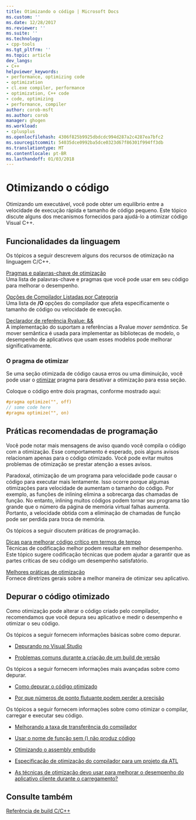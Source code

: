 ```yaml
---
title: Otimizando o código | Microsoft Docs
ms.custom: ''
ms.date: 12/28/2017
ms.reviewer: ''
ms.suite: ''
ms.technology:
- cpp-tools
ms.tgt_pltfrm: ''
ms.topic: article
dev_langs:
- C++
helpviewer_keywords:
- performance, optimizing code
- optimization
- cl.exe compiler, performance
- optimization, C++ code
- code, optimizing
- performance, compiler
author: corob-msft
ms.author: corob
manager: ghogen
ms.workload:
- cplusplus
ms.openlocfilehash: 4306f825b9925dbdcdc994d287a2c4287ea7bfc2
ms.sourcegitcommit: 54035dce0992ba5dce0323d67f86301f994ff3db
ms.translationtype: MT
ms.contentlocale: pt-BR
ms.lasthandoff: 01/03/2018
---
```

# <a name="optimizing-your-code"></a>Otimizando o código

Otimizando um executável, você pode obter um equilíbrio entre a velocidade de execução rápida e tamanho de código pequeno. Este tópico discute alguns dos mecanismos fornecidos para ajudá-lo a otimizar código Visual C++.

## <a name="language-features"></a>Funcionalidades da linguagem

Os tópicos a seguir descrevem alguns dos recursos de otimização na linguagem C/C++.

[Pragmas e palavras-chave de otimização](../../build/reference/optimization-pragmas-and-keywords.md)  
Uma lista de palavras-chave e pragmas que você pode usar em seu código para melhorar o desempenho.

[Opções de Compilador Listadas por Categoria](../../build/reference/compiler-options-listed-by-category.md)  
Uma lista de **/O** opções do compilador que afeta especificamente o tamanho de código ou velocidade de execução.

[Declarador de referência Rvalue: &&](../../cpp/rvalue-reference-declarator-amp-amp.md)  
A implementação do suportam a referências a Rvalue *mover semântica*. Se mover semântica é usada para implementar as bibliotecas de modelo, o desempenho de aplicativos que usam esses modelos pode melhorar significativamente.

### <a name="the-optimize-pragma"></a>O pragma de otimizar

Se uma seção otimizada de código causa erros ou uma diminuição, você pode usar o [otimizar](../../preprocessor/optimize.md) pragma para desativar a otimização para essa seção.

Coloque o código entre dois pragmas, conforme mostrado aqui:

```cpp
#pragma optimize("", off)
// some code here
#pragma optimize("", on)
```

## <a name="programming-practices"></a>Práticas recomendadas de programação

Você pode notar mais mensagens de aviso quando você compila o código com a otimização. Esse comportamento é esperado, pois alguns avisos relacionam apenas para o código otimizado. Você pode evitar muitos problemas de otimização se prestar atenção a esses avisos.

Paradoxal, otimização de um programa para velocidade pode causar o código para executar mais lentamente. Isso ocorre porque algumas otimizações para velocidade de aumentam o tamanho do código. Por exemplo, as funções de inlining elimina a sobrecarga das chamadas de função. No entanto, inlining muitos códigos podem tornar seu programa tão grande que o número da página de memória virtual falhas aumenta. Portanto, a velocidade obtida com a eliminação de chamadas de função pode ser perdida para troca de memória.

Os tópicos a seguir discutem práticas de programação.

[Dicas para melhorar código crítico em termos de tempo](../../build/reference/tips-for-improving-time-critical-code.md)  
Técnicas de codificação melhor podem resultar em melhor desempenho. Este tópico sugere codificação técnicas que podem ajudar a garantir que as partes críticas de seu código um desempenho satisfatório.

[Melhores práticas de otimização](../../build/reference/optimization-best-practices.md)  
Fornece diretrizes gerais sobre a melhor maneira de otimizar seu aplicativo.

## <a name="debugging-optimized-code"></a>Depurar o código otimizado

Como otimização pode alterar o código criado pelo compilador, recomendamos que você depura seu aplicativo e medir o desempenho e otimizar o seu código.

Os tópicos a seguir fornecem informações básicas sobre como depurar.

- [Depurando no Visual Studio](/visualstudio/debugger/debugging-in-visual-studio)

- [Problemas comuns durante a criação de um build de versão](../../build/reference/common-problems-when-creating-a-release-build.md)

Os tópicos a seguir fornecem informações mais avançadas sobre como depurar.

- [Como depurar o código otimizado](/visualstudio/debugger/how-to-debug-optimized-code)

- [Por que números de ponto flutuante podem perder a precisão](../../build/reference/why-floating-point-numbers-may-lose-precision.md)

Os tópicos a seguir fornecem informações sobre como otimizar o compilar, carregar e executar seu código.

- [Melhorando a taxa de transferência do compilador](../../build/reference/improving-compiler-throughput.md)

- [Usar o nome de função sem () não produz código](../../build/reference/using-function-name-without-parens-produces-no-code.md)

- [Otimizando o assembly embutido](../../assembler/inline/optimizing-inline-assembly.md)

- [Especificação de otimização do compilador para um projeto da ATL](../../atl/reference/specifying-compiler-optimization-for-an-atl-project.md)

- [As técnicas de otimização devo usar para melhorar o desempenho do aplicativo cliente durante o carregamento?](../../build/dll-frequently-asked-questions.md#mfc_optimization)

## <a name="see-also"></a>Consulte também

[Referência de build C/C++](../../build/reference/c-cpp-building-reference.md)  

